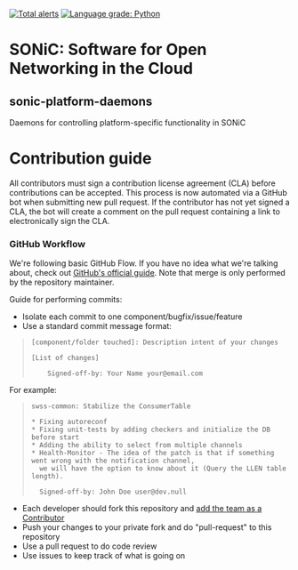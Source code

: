 [![Total alerts](https://img.shields.io/lgtm/alerts/g/Azure/sonic-platform-daemons.svg?logo=lgtm&logoWidth=18)](https://lgtm.com/projects/g/Azure/sonic-platform-daemons/alerts/)
[![Language grade: Python](https://img.shields.io/lgtm/grade/python/g/Azure/sonic-platform-daemons.svg?logo=lgtm&logoWidth=18)](https://lgtm.com/projects/g/Azure/sonic-platform-daemons/context:python)

# SONiC: Software for Open Networking in the Cloud

## sonic-platform-daemons

Daemons for controlling platform-specific functionality in SONiC


# Contribution guide

All contributors must sign a contribution license agreement (CLA) before contributions can be accepted. This process is now automated via a GitHub bot when submitting new pull request. If the contributor has not yet signed a CLA, the bot will create a comment on the pull request containing a link to electronically sign the CLA.

### GitHub Workflow

We're following basic GitHub Flow. If you have no idea what we're talking about, check out [GitHub's official guide](https://guides.github.com/introduction/flow/). Note that merge is only performed by the repository maintainer.

Guide for performing commits:

* Isolate each commit to one component/bugfix/issue/feature
* Use a standard commit message format:

>     [component/folder touched]: Description intent of your changes
> 
>     [List of changes]
> 
>         Signed-off-by: Your Name your@email.com

For example:

>     swss-common: Stabilize the ConsumerTable
> 
>     * Fixing autoreconf
>     * Fixing unit-tests by adding checkers and initialize the DB before start
>     * Adding the ability to select from multiple channels
>     * Health-Monitor - The idea of the patch is that if something went wrong with the notification channel,
>       we will have the option to know about it (Query the LLEN table length).
> 
>       Signed-off-by: John Doe user@dev.null


* Each developer should fork this repository and [add the team as a Contributor](https://help.github.com/articles/adding-collaborators-to-a-personal-repository)
* Push your changes to your private fork and do "pull-request" to this repository
* Use a pull request to do code review
* Use issues to keep track of what is going on
